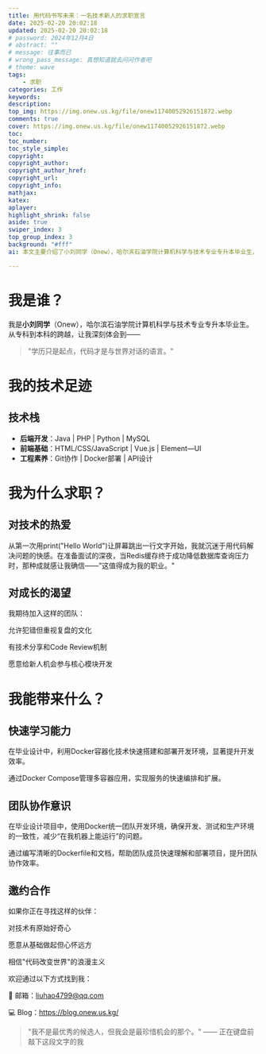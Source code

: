```yaml
---
title: 用代码书写未来：一名技术新人的求职宣言
date: 2025-02-20 20:02:18
updated: 2025-02-20 20:02:18
# password: 2024年12月4日
# abstract: ""
# message: 往事而已
# wrong_pass_message: 真想知道就去问问作者吧
# theme: wave
tags: 
    - 求职
categories: 工作
keywords: 
description:
top_img: https://img.onew.us.kg/file/onew11740052926151872.webp
comments: true
cover: https://img.onew.us.kg/file/onew11740052926151872.webp
toc:
toc_number:
toc_style_simple:
copyright:
copyright_author:
copyright_author_href:
copyright_url:
copyright_info:
mathjax:
katex:
aplayer:
highlight_shrink: false
aside: true
swiper_index: 3
top_group_index: 3
background: "#fff"
ai: 本文主要介绍了小刘同学（Onew），哈尔滨石油学院计算机科学与技术专业专升本毕业生，秉持 “学历只是起点，代码才是与世界对话的语言” 的理念。技术栈涵盖后端（Java、PHP、Python、MySQL）、前端（HTML/CSS/JavaScript、Vue.js、Element—UI）及工程素养（Git 协作、Docker 部署、API 设计）。因热爱技术、渴望成长而求职，期待加入允许犯错重视复盘、有技术分享和 Code Review 机制、给新人机会的团队。自身具备快速学习能力，如利用 Docker 技术提升毕设开发效率；有团队协作意识，用 Docker 统一团队环境，编写清晰文档。诚邀合作，可通过邮箱（liuhao4799@qq.com）和博客（https://blog.onew.us.kg/）联系，自认为虽非最优秀，但会最珍惜机会 。

---
```


# 我是谁？
我是**小刘同学**（Onew），哈尔滨石油学院计算机科学与技术专业专升本毕业生。从专科到本科的跨越，让我深刻体会到——  
> "学历只是起点，代码才是与世界对话的语言。"


# 我的技术足迹
## 技术栈
- **后端开发**：Java | PHP | Python | MySQL
- **前端基础**：HTML/CSS/JavaScript | Vue.js | Element—UI
- **工程素养**：Git协作 | Docker部署 | API设计

# 我为什么求职？
## 对技术的热爱
从第一次用print("Hello World")让屏幕跳出一行文字开始，我就沉迷于用代码解决问题的快感。在准备面试的深夜，当Redis缓存终于成功降低数据库查询压力时，那种成就感让我确信——"这值得成为我的职业。"

## 对成长的渴望
我期待加入这样的团队：

允许犯错但重视复盘的文化

有技术分享和Code Review机制

愿意给新人机会参与核心模块开发

# 我能带来什么？
## 快速学习能力
在毕业设计中，利用Docker容器化技术快速搭建和部署开发环境，显著提升开发效率。

通过Docker Compose管理多容器应用，实现服务的快速编排和扩展。

## 团队协作意识
在毕业设计项目中，使用Docker统一团队开发环境，确保开发、测试和生产环境的一致性，减少“在我机器上能运行”的问题。

通过编写清晰的Dockerfile和文档，帮助团队成员快速理解和部署项目，提升团队协作效率。

## 邀约合作
如果你正在寻找这样的伙伴：

对技术有原始好奇心

愿意从基础做起但心怀远方

相信"代码改变世界"的浪漫主义

欢迎通过以下方式找到我：

📧 邮箱：liuhao4799@qq.com

💻 Blog：https://blog.onew.us.kg/


> "我不是最优秀的候选人，但我会是最珍惜机会的那个。"
			—— 正在键盘前敲下这段文字的我
